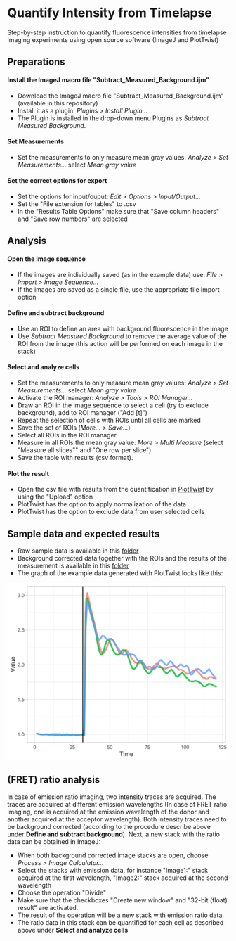 # Quantify Intensity from Timelapse

Step-by-step instruction to quantify fluorescence intensities from timelapse imaging experiments using open source software (ImageJ and PlotTwist)


## Preparations

#### Install the ImageJ macro file "Subtract_Measured_Background.ijm"

* Download the ImageJ macro file "Subtract_Measured_Background.ijm" (available in this repository)
* Install it as a plugin: _Plugins > Install Plugin..._
* The Plugin is installed in the drop-down menu Plugins as _Subtract Measured Background_.

#### Set Measurements

* Set the measurements to only measure mean gray values: _Analyze > Set Measurements..._ select _Mean gray value_

#### Set the correct options for export
* Set the options for input/ouput: _Edit > Options > Input/Output..._
* Set the "File extension for tables" to .csv
* In the "Results Table Options" make sure that "Save column headers" and "Save row numbers" are selected

## Analysis

#### Open the image sequence
* If the images are individually saved (as in the example data) use: _File > Import > Image Sequence..._
* If the images are saved as a single file, use the appropriate file import option

#### Define and subtract background
* Use an ROI to define an area with background fluorescence in the image
* Use _Subtract Measured Background_ to remove the average value of the ROI from the image (this action will be performed on each image in the stack)

#### Select and analyze cells

* Set the measurements to only measure mean gray values: _Analyze > Set Measurements..._ select _Mean gray value_
* Activate the ROI manager: _Analyze > Tools > ROI Manager..._
* Draw an ROI in the image sequence to select a cell (try to exclude background), add to ROI manager ("Add [t]")
* Repeat the selection of cells with ROIs until all cells are marked
* Save the set of ROIs (_More... > Save..._)
* Select all ROIs in the ROI manager
* Measure in all ROIs the mean gray value: _More > Multi Measure_ (select "Measure all slices"" and "One row per slice")
* Save the table with results (csv format).

#### Plot the result

* Open the csv file with results from the quantification in [PlotTwist](https://huygens.science.uva.nl/PlotTwist/) by using the "Upload" option
* PlotTwist has the option to apply normalization of the data
* PlotTwist has the option to exclude data from user selected cells

## Sample data and expected results
* Raw sample data is available in this [folder](https://github.com/JoachimGoedhart/Quantify-Intensity-from-Timelapse/tree/master/Example-data_raw)
* Background corrected data together with the ROIs and the results of the measurement is available in this [folder](https://github.com/JoachimGoedhart/Quantify-Intensity-from-Timelapse/tree/master/Example-data_processed)
* The graph of the example data generated with PlotTwist looks like this:


![alt text](https://github.com/JoachimGoedhart/Quantify-Intensity-from-Timelapse/blob/master/Example-data_processed/PlotTwist-results.png "Output")


## (FRET) ratio analysis

In case of emission ratio imaging, two intensity traces are acquired. The traces are acquired at different emission wavelengths (In case of FRET ratio imaging, one is acquired at the emission wavelength of the donor and another acquired at the acceptor wavelength).
Both intensity traces need to be background corrected (according to the procedure describe above under **Define and subtract background**). Next, a new stack with the ratio data can be obtained in ImageJ:
* When both background corrected image stacks are open, choose _Process > Image Calculator..._
* Select the stacks with emission data, for instance "Image1:" stack acquired at the first wavelength, "Image2:" stack acquired at the second wavelength
* Choose the operation "Divide"
* Make sure that the checkboxes "Create new window" and "32-bit (float) result" are activated.
* The result of the operation will be a new stack with emission ratio data.
* The ratio data in this stack can be quantified for each cell as described above under **Select and analyze cells**



